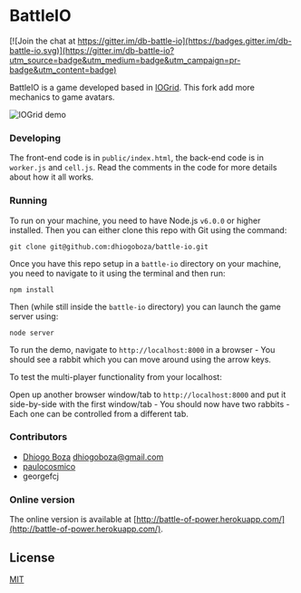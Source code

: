 BattleIO
======

[![Join the chat at https://gitter.im/db-battle-io](https://badges.gitter.im/db-battle-io.svg)](https://gitter.im/db-battle-io?utm_source=badge&utm_medium=badge&utm_campaign=pr-badge&utm_content=badge)

BattleIO is a game developed based in [IOGrid](https://github.com/jondubois/iogrid). This fork add more mechanics to game avatars.

<img alt="IOGrid demo" src="public/img/battle-io.gif" title="BattleIO demo" />

### Developing

The front-end code is in `public/index.html`, the back-end code is in `worker.js` and `cell.js`.
Read the comments in the code for more details about how it all works.

### Running

To run on your machine, you need to have Node.js `v6.0.0` or higher installed.
Then you can either clone this repo with Git using the command:

```
git clone git@github.com:dhiogoboza/battle-io.git
```

Once you have this repo setup in a `battle-io` directory on your machine, you need to navigate to it using the terminal and then run:

```
npm install
```

Then (while still inside the `battle-io` directory) you can launch the game server using:

```
node server
```

To run the demo, navigate to `http://localhost:8000` in a browser - You should see a rabbit which you can move around using the arrow keys.

To test the multi-player functionality from your localhost:

Open up another browser window/tab to `http://localhost:8000` and put it side-by-side with the first window/tab - You should now have two rabbits - Each one can be controlled from a different tab.

### Contributors
* [Dhiogo Boza](https://github.com/dhiogoboza) <dhiogoboza@gmail.com>
* [paulocosmico](https://github.com/paulocosmico)
* georgefcj

### Online version

The online version is available at [http://battle-of-power.herokuapp.com/](http://battle-of-power.herokuapp.com/).

## License

[MIT](LICENSE)
